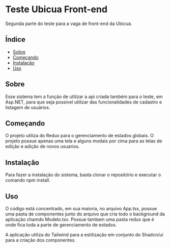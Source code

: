 # Teste Ubicua Front-end

Segunda parte do teste para a vaga de front-end da Ubicua.

## Índice

- [Sobre](#sobre)
- [Começando](#começando)
- [Instalação](#instalação)
- [Uso](#uso)

## Sobre

Esse sistema tem a função de utilizar a api criada também para o teste, em Asp.NET, para que seja possivel utilizar das funcionalidades de cadastro e listagem de usuários.

## Começando

O projeto utiliza do Redux para o gerenciamento de estados globais. 
O projeto possue apenas uma tela e alguns modais por cima para as telas de edição e adição de novos usuarios.

## Instalação

Para fazer a instalação do sistema, basta clonar o repositório e executar o comando npm install.

## Uso

O codigo está concentrado, em sua maioria, no arquivo App.tsx, possue uma pasta de componentes junto do arquivo que cria todo o background da aplicação chamdo Modelo.tsx. Possue tambem uma pasta redux que é onde fica toda a parte de gerenciamento de estados. 

A aplicação utiliza do Tailwind para a estilização em conjunto do Shadcn/ui para a criação dos componentes.


